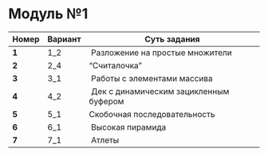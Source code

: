 # Модуль №1
| Номер | Вариант | Суть задания |
|-------|---------|---------|
| **1** | 1_2 |​ Разложение на простые множители |
| **2** | 2_4 | “Считалочка” |
| **3** | 3_1 |​ Работы с элементами массива |
| **4** | 4_2 |​ Дек с динамическим зацикленным буфером |
| **5** | 5_1 | Скобочная последовательность |
| **6** | 6_1 |​ Высокая пирамида |
| **7** | 7_1 |​​ Атлеты |
